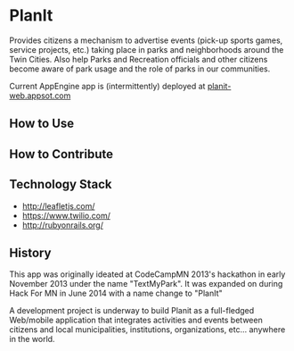 PlanIt
==========
Provides citizens a mechanism to advertise  events (pick-up sports games, service projects, etc.) taking place in parks and neighborhoods around the Twin Cities.  Also help Parks and Recreation officials and other citizens become aware of park usage and the role of parks in our communities.

Current AppEngine app is (intermittently) deployed at [planit-web.appsot.com](https://www.planit-web-appspot.com)


How to Use
----------

How to Contribute
-----------------

Technology Stack
----------------
* http://leafletjs.com/
* https://www.twilio.com/
* http://rubyonrails.org/

History
-------
This app was originally ideated at CodeCampMN 2013's hackathon in early November 2013 under the name "TextMyPark".  It was expanded on during Hack For MN in June 2014 with a name change to "PlanIt" 

A development project is underway to build Planit as a full-fledged Web/mobile application that integrates activities and events between citizens and local municipalities, institutions, organizations, etc... anywhere in the world.
